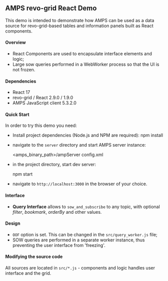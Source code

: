 ## AMPS revo-grid React Demo

This demo is intended to demonstrate how AMPS can be used as a data source for revo-grid-based tables and
information panels built as React components.


#### Overview
- React Components are used to encapsulate interface elements and logic;
- Large sow queries performed in a WebWorker process so that the UI is not frozen.


#### Dependencies
- React 17
- revo-grid / React 2.9.0 / 1.9.0
- AMPS JavaScript client 5.3.2.0


#### Quick Start

In order to try this demo you need:

- Install project dependencies (Node.js and NPM are required):
    npm install

- navigate to the `server` directory and start AMPS server instance:

    <amps_binary_path>/ampServer config.xml

- in the project directory, start dev server:

    npm start

- navigate to `http://localhost:3000` in the browser of your choice.


#### Interface

- **Query Interface** allows to `sow_and_subscribe` to any topic, with optional *filter*, *bookmark*, *orderBy* and other values.


#### Design

- `OOF` option is set. This can be changed in the `src/query_worker.js` file;
- SOW queries are performed in a separate worker instance, thus preventing the user interface from 'freezing'.


#### Modifying the source code

All sources are located in `src/*.js` - components and logic handles user interface and the grid.
